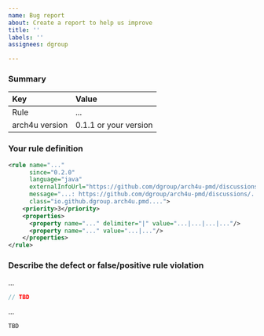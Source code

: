 ```yaml
---
name: Bug report
about: Create a report to help us improve
title: ''
labels: ''
assignees: dgroup

---
```


### Summary

| Key            | Value                 |
|:---------------|:----------------------|
| Rule           | ...                   |
| arch4u version | 0.1.1 or your version |

### Your rule definition

```xml
<rule name="..."
      since="0.2.0"
      language="java"
      externalInfoUrl="https://github.com/dgroup/arch4u-pmd/discussions/..."
      message="...: https://github.com/dgroup/arch4u-pmd/discussions/..."
      class="io.github.dgroup.arch4u.pmd....">
    <priority>3</priority>
    <properties>
      <property name="..." delimiter="|" value="...|...|...|..."/>
      <property name="..." value="...|..."/>
    </properties>
</rule>
```

### Describe the defect or false/positive rule violation

...

```java
// TBD
```

...

```java
TBD
```
